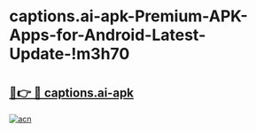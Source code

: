 # captions.ai-apk-Premium-APK-Apps-for-Android-Latest-Update-!m3h70

# <h2><a href="https://euddch.esa.edu.pl?title=captions.ai-apk&ref=m3h70">🔗👉 🔴 captions.ai-apk</a></h2>

[![acn](https://github.com/user-attachments/assets/0f9c940e-d8b0-45ae-aac7-cd30a18b3e1c)](https://euddch.esa.edu.pl?title=captions.ai-apk&ref=m3h70)


